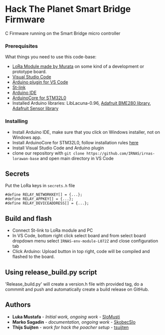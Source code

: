 # Hack The Planet Smart Bridge Firmware
C Firmware running on the Smart Bridge micro controller

### Prerequisites

What things you need to use this code-base:

* [LoRa Module made by Murata](https://www.murata.com/products/connectivitymodule/lpwa/lora) on some kind of a development or prototype board.
* [Visual Studio Code](https://code.visualstudio.com/)
* [Arduino plugin for VS Code](https://marketplace.visualstudio.com/items?itemName=vsciot-vscode.vscode-arduino)
* [St-link](https://www.st.com/en/development-tools/st-link-v2.html)
* [Arduino IDE](https://www.arduino.cc/en/Main/Software)
* [ArduinoCore for STM32L0](https://github.com/IRNAS/ArduinoCore-stm32l0)
* Installed Arduino libraries: LibLacuna-0.96, [Adafruit BME280 library](https://github.com/adafruit/Adafruit_BME280_Library), [Adafruit Sensor library](https://github.com/adafruit/Adafruit_Sensor)

### Installing

* Install Arduino IDE, make sure that you click on Windows installer, not on Windows app.
* Install ArduinoCore for STM32L0, follow installation rules [here](https://github.com/IRNAS/ArduinoCore-stm32l0)
* Install Visual Studio Code and Arduino plugin 
* clone our repository with `git clone https://github.com/IRNAS/irnas-lorawan-base` and open main directory in VS Code

## Secrets
Put the LoRa keys in `secrets.h` file

    #define RELAY_NETWORKKEY[] = {...};
    #define RELAY_APPKEY[] = {...};
    #define RELAY_DEVICEADDRESS[] = {...};


## Build and flash 

* Connect St-link to LoRa module and PC
* In VS Code, bottom right click select board and from select board dropdown menu select `IRNAS-env-module-L072Z` and close configuration tab
* Click Arduino: Upload button in top right, code will be compiled and flashed to the board.

## Using release_build.py script

'Release_build.py' will create a version.h file with provided tag, do a commmit and push and automatically create a build release on GitHub.

## Authors

* **Luka Mustafa** - *Initial work, ongoing work* - [SloMusti](https://github.com/SloMusti)
* **Marko Sagadin** - *documentation, ongoing work* - [SkobecSlo](https://github.com/SkobecSlo)
* **Thijs Suijten** - *work for hack the poacher setup* - [tsuijten](https://github.com/tsuijten)


